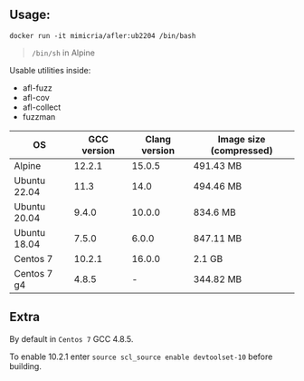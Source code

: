 ## Usage:
```
docker run -it mimicria/afler:ub2204 /bin/bash
```
> `/bin/sh` in Alpine

Usable utilities inside:
- afl-fuzz
- afl-cov
- afl-collect
- fuzzman

|OS				|GCC version|Clang version	|Image size (compressed)|
|---------------|-----------|---------------|-----------------------|
|Alpine			|12.2.1		|15.0.5			|491.43 MB				|
|Ubuntu 22.04	|11.3		|14.0			|494.46 MB				|
|Ubuntu 20.04	|9.4.0		|10.0.0			|834.6 MB				|
|Ubuntu 18.04	|7.5.0		|6.0.0			|847.11 MB				|
|Centos 7		|10.2.1		|16.0.0			|2.1 GB					|
|Centos 7 g4	|4.8.5		|-				|344.82 MB				|

## Extra
By default in `Centos 7` GCC 4.8.5. 

To enable 10.2.1 enter `source scl_source enable devtoolset-10` before building.
